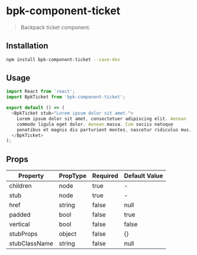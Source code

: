 # bpk-component-ticket

> Backpack ticket component.

## Installation

```sh
npm install bpk-component-ticket --save-dev
```

## Usage

```js
import React from 'react';
import BpkTicket from 'bpk-component-ticket';

export default () => (
  <BpkTicket stub="Lorem ipsum dolor sit amet.">
    Lorem ipsum dolor sit amet, consectetuer adipiscing elit. Aenean
    commodo ligula eget dolor. Aenean massa. Cum sociis natoque
    penatibus et magnis dis parturient montes, nascetur ridiculus mus.
  </BpkTicket>
);
```

## Props

| Property      | PropType | Required | Default Value |
| ------------- | -------- | -------- | ------------- |
| children      | node     | true     | -             |
| stub          | node     | true     | -             |
| href          | string   | false    | null          |
| padded        | bool     | false    | true          |
| vertical      | bool     | false    | false         |
| stubProps     | object   | false    | {}            |
| stubClassName | string   | false    | null          |

